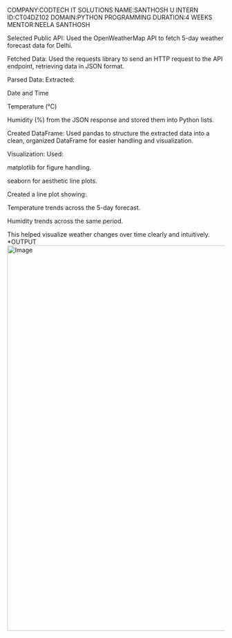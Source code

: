 COMPANY:CODTECH IT SOLUTIONS
NAME:SANTHOSH U
INTERN ID:CT04DZ102
DOMAIN:PYTHON PROGRAMMING
DURATION:4 WEEKS
MENTOR:NEELA SANTHOSH

Selected Public API:
Used the OpenWeatherMap API to fetch 5-day weather forecast data for Delhi.

Fetched Data:
Used the requests library to send an HTTP request to the API endpoint, retrieving data in JSON format.

Parsed Data:
Extracted:

Date and Time

Temperature (°C)

Humidity (%)
from the JSON response and stored them into Python lists.

Created DataFrame:
Used pandas to structure the extracted data into a clean, organized DataFrame for easier handling and visualization.

Visualization:
Used:

matplotlib for figure handling.

seaborn for aesthetic line plots.

Created a line plot showing:

Temperature trends across the 5-day forecast.

Humidity trends across the same period.

This helped visualize weather changes over time clearly and intuitively.
*OUTPUT
<img width="1879" height="891" alt="Image" src="https://github.com/user-attachments/assets/e6e2e699-7817-457a-85a7-131813b4b10c" />
